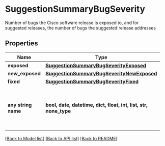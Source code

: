 # SuggestionSummaryBugSeverity

Number of bugs the Cisco software release is exposed to, and for suggested releases, the number of bugs the suggested release addresses

## Properties
Name | Type | Description | Notes
------------ | ------------- | ------------- | -------------
**exposed** | [**SuggestionSummaryBugSeverityExposed**](SuggestionSummaryBugSeverityExposed.md) |  | [optional] 
**new_exposed** | [**SuggestionSummaryBugSeverityNewExposed**](SuggestionSummaryBugSeverityNewExposed.md) |  | [optional] 
**fixed** | [**SuggestionSummaryBugSeverityFixed**](SuggestionSummaryBugSeverityFixed.md) |  | [optional] 
**any string name** | **bool, date, datetime, dict, float, int, list, str, none_type** | any string name can be used but the value must be the correct type | [optional]

[[Back to Model list]](../README.md#documentation-for-models) [[Back to API list]](../README.md#documentation-for-api-endpoints) [[Back to README]](../README.md)



